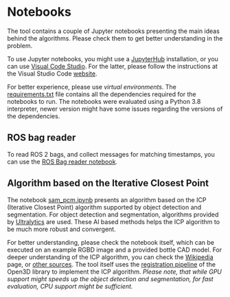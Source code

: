 # Notebooks
The tool contains a couple of Jupyter notebooks presenting the main ideas behind the algorithms. Please check them to get better understanding in the problem.

To use Jupyter notebooks, you might use a [JupyterHub](https://jupyter.org/hub) installation, or you can use [Visual Code Studio](https://code.visualstudio.com/). For the latter, please follow the instructions at the Visual Studio Code [website](https://code.visualstudio.com/docs/datascience/jupyter-notebooks). 

For better experience, please use *virtual environments*. The [requirements.txt](../requirements.txt) file contains all the dependencies required for the notebooks to run. The notebooks were evaluated using a Python 3.8 interpreter, newer version might have some issues regarding the versions of the dependencies.

## ROS bag reader
To read ROS 2 bags, and collect messages for matching timestamps, you can use the [ROS Bag reader notebook](../notebooks/rosbag_reader.ipynb).

## Algorithm based on the Iterative Closest Point
The notebook [sam_pcm.ipynb](../notebooks/sam_pcm.ipynb) presents an algorithm based on the ICP (Iterative Closest Point) algorithm supported by object detection and segmentation. For object detection and segmentation, algorithms provided by [Ultralytics](https://github.com/ultralytics/ultralytics) are used. These AI based methods helps the ICP algorithm to be much more robust and convergent.

For better understanding, please check the notebook itself, which can be executed on an example RGBD image and a provided bottle CAD model. For deeper understanding of the ICP algorithm, you can check the [Wikipedia](https://en.wikipedia.org/wiki/Iterative_closest_point) page, or [other sources](https://cs.gmu.edu/~kosecka/cs685/cs685-icp.pdf). The tool itself uses the [registration pipeline](https://www.open3d.org/docs/release/tutorial/pipelines/icp_registration.html) of the Open3D library to implement the ICP algorithm. *Please note, that while GPU support might speeds up the object detection and segmentation, for fast evaluation, CPU support might be sufficient.*